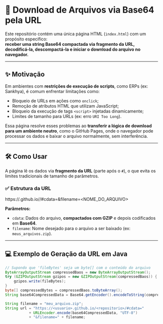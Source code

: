 # 🚀 Download de Arquivos via Base64 pela URL

Este repositório contém uma única página HTML (`index.html`) com um propósito específico:  
**receber uma string Base64 compactada via fragmento da URL, decodificá-la, descompactá-la e iniciar o download do arquivo no navegador.**

---

## ✨ Motivação

Em ambientes com **restrições de execução de scripts**, como ERPs (ex: Sankhya), é comum enfrentar limitações como:

- Bloqueio de URLs em ações como `onclick`;
- Remoção de atributos HTML que utilizam JavaScript;
- Bloqueio da execução de tags `<script>` injetadas dinamicamente;
- Limites de tamanho para URLs (ex: erro `URI Too Long`).

Essa página resolve esses problemas ao **transferir a lógica de download para um ambiente neutro**, como o GitHub Pages, onde o navegador pode processar os dados e baixar o arquivo normalmente, sem interferência.

---

## 🛠️ Como Usar

A página lê os dados via **fragmento da URL** (parte após o `#`), o que evita os limites tradicionais de tamanho de parâmetros.

### ✅ Estrutura da URL

https://<usuario>.github.io/<repositorio>/#cdata=<DADOS>&filename=<NOME_DO_ARQUIVO>


**Parâmetros:**

- `cdata`: Dados do arquivo, **compactados com GZIP** e depois codificados em **Base64**.
- `filename`: Nome desejado para o arquivo a ser baixado (ex: `meus_arquivos.zip`).

---

## 💻 Exemplo de Geração da URL em Java

```java
// Supondo que 'fileBytes' seja um byte[] com o conteúdo do arquivo
ByteArrayOutputStream compressedBaos = new ByteArrayOutputStream();
try (GZIPOutputStream gzipos = new GZIPOutputStream(compressedBaos)) {
    gzipos.write(fileBytes);
}
byte[] compressedBytes = compressedBaos.toByteArray();
String base64CompressedData = Base64.getEncoder().encodeToString(compressedBytes);

String filename = "meu_arquivo.zip";
String url = "https://<usuario>.github.io/<repositorio>/#cdata=" 
           + URLEncoder.encode(base64CompressedData, "UTF-8") 
           + "&filename=" + filename;
```
